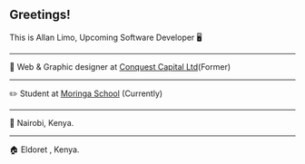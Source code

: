 ## Greetings!


This is Allan Limo, Upcoming Software Developer :desktop_computer:	
________

 :briefcase:	Web & Graphic designer at <a href="https://www.conquestcapitalltd.com/" target="_blank">Conquest Capital Ltd</a>(Former)
_________

 :pencil2:	Student at <a href="https://moringaschool.com">Moringa School</a> (Currently)
 ________

:pushpin:	Nairobi, Kenya.
_________

:house:	Eldoret , Kenya.


